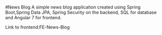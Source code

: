#News Blog
A simple news blog application created using Spring Boot,Spring Data JPA, Spring Security on the backend, SQL for database and Angular 7 for frontend.

Link to frontend:FE-News-Blog 

